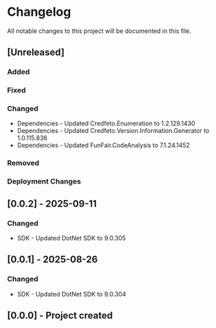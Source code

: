 ﻿# Changelog
All notable changes to this project will be documented in this file.

<!--
Please ADD ALL Changes to the UNRELEASED SECTION and not a specific release
-->

## [Unreleased]
### Added
### Fixed
### Changed
- Dependencies - Updated Credfeto.Enumeration to 1.2.129.1430
- Dependencies - Updated Credfeto.Version.Information.Generator to 1.0.115.836
- Dependencies - Updated FunFair.CodeAnalysis to 7.1.24.1452
### Removed
### Deployment Changes

<!--
Releases that have at least been deployed to staging, BUT NOT necessarily released to live.  Changes should be moved from [Unreleased] into here as they are merged into the appropriate release branch
-->
## [0.0.2] - 2025-09-11
### Changed
- SDK - Updated DotNet SDK to 9.0.305

## [0.0.1] - 2025-08-26
### Changed
- SDK - Updated DotNet SDK to 9.0.304

## [0.0.0] - Project created